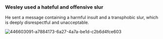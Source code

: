 ### Wesley used a hateful and offensive slur
He sent a message containing a harmful insult and a transphobic slur, which is deeply disrespectful and unacceptable.

![446603091-a7884173-6a27-4a7a-be1d-c2b6d4fce603](https://github.com/user-attachments/assets/4495c999-b681-43a0-b90b-76c8f5cf75a2)
